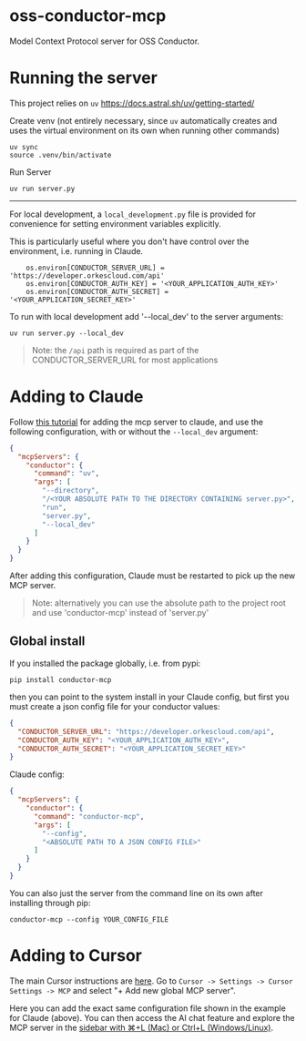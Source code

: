 <!--
Copyright 2025 Orkes Inc.

Licensed under the Apache License, Version 2.0 (the "License"); you may not use this file except in compliance with
the License. You may obtain a copy of the License at http://www.apache.org/licenses/LICENSE-2.0

Unless required by applicable law or agreed to in writing, software distributed under the License is distributed on
an "AS IS" BASIS, WITHOUT WARRANTIES OR CONDITIONS OF ANY KIND, either express or implied. See the License for the
specific language governing permissions and limitations under the License.
-->
# oss-conductor-mcp
Model Context Protocol server for OSS Conductor.

# Running the server
This project relies on `uv` https://docs.astral.sh/uv/getting-started/

Create venv (not entirely necessary, since `uv` automatically creates and uses the virtual environment on its own when running other commands)
```commandline
uv sync
source .venv/bin/activate
```
Run Server
```commandline
uv run server.py
```
---
For local development, a `local_development.py` file is provided for convenience for setting environment variables explicitly.

This is particularly useful where you don't have control over the environment, i.e. running in Claude.
```
    os.environ[CONDUCTOR_SERVER_URL] = 'https://developer.orkescloud.com/api'
    os.environ[CONDUCTOR_AUTH_KEY] = '<YOUR_APPLICATION_AUTH_KEY>'
    os.environ[CONDUCTOR_AUTH_SECRET] = '<YOUR_APPLICATION_SECRET_KEY>'
```
To run with local development add '--local_dev' to the server arguments:
```commandline
uv run server.py --local_dev
```
> Note: the `/api` path is required as part of the CONDUCTOR_SERVER_URL for most applications
# Adding to Claude
Follow [this tutorial](https://modelcontextprotocol.io/quickstart/user) for adding the mcp server to claude, and use the following
configuration, with or without the `--local_dev` argument:
```json
{
  "mcpServers": {
    "conductor": {
      "command": "uv",
      "args": [
        "--directory",
        "/<YOUR ABSOLUTE PATH TO THE DIRECTORY CONTAINING server.py>",
        "run",
        "server.py",
        "--local_dev"
      ]
    }
  }
}
```
After adding this configuration, Claude must be restarted to pick up the new MCP server.

> Note: alternatively you can use the absolute path to the project root and use 'conductor-mcp' instead of 'server.py'

## Global install
If you installed the package globally, i.e. from pypi:
```commandline
pip install conductor-mcp
```
then you can point to the system install in your Claude config, but first you must create a json config file for your conductor values:

```json
{
  "CONDUCTOR_SERVER_URL": "https://developer.orkescloud.com/api",
  "CONDUCTOR_AUTH_KEY": "<YOUR_APPLICATION_AUTH_KEY>",
  "CONDUCTOR_AUTH_SECRET": "<YOUR_APPLICATION_SECRET_KEY>"
}
```
Claude config:
```json
{
  "mcpServers": {
    "conductor": {
      "command": "conductor-mcp",
      "args": [
        "--config",
        "<ABSOLUTE PATH TO A JSON CONFIG FILE>"
      ]
    }
  }
}
```

You can also just the server from the command line on its own after installing through pip:
```commandline
conductor-mcp --config YOUR_CONFIG_FILE
```


# Adding to Cursor
The main Cursor instructions are [here](https://docs.cursor.com/context/model-context-protocol).
Go to `Cursor -> Settings -> Cursor Settings -> MCP` and select "+ Add new global MCP server".

Here you can add the exact same configuration file shown in the example for Claude (above).
You can then access the AI chat feature and explore the MCP server in the [sidebar with ⌘+L (Mac) or Ctrl+L (Windows/Linux)](https://docs.cursor.com/chat/overview).